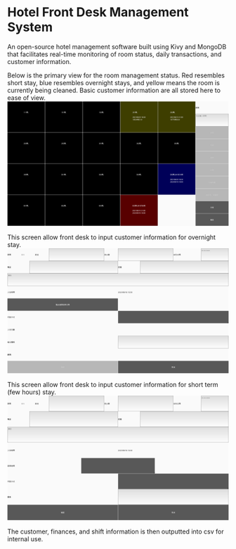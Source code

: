 # Hotel Front Desk Management System

An open-source hotel management software built using Kivy and MongoDB that facilitates real-time monitoring of room status, daily transactions, and customer information.

Below is the primary view for the room management status. Red resembles short stay, blue resembles overnight stays, and yellow means the room is currently being cleaned. Basic customer information are all stored here to ease of view.
![Primary View](https://github.com/SLeAsian/hotel_final/blob/main/sample_pics/default_view.png?raw=true)

This screen allow front desk to input customer information for overnight stay.
![Overnight information screen](https://github.com/SLeAsian/hotel_final/blob/main/sample_pics/overnight.png?raw=true)

This screen allow front desk to input customer information for short term (few hours) stay.
![Short stay information screen](https://github.com/SLeAsian/hotel_final/blob/main/sample_pics/short_stay.png?raw=true)

The customer, finances, and shift information is then outputted into csv for internal use.
